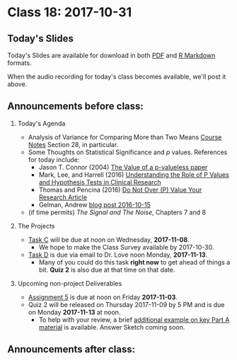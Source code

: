 # Class 18: 2017-10-31

## Today's Slides

Today's Slides are available for download in both [PDF](https://github.com/THOMASELOVE/431slides/blob/master/class_18/431_2017_class-18-slides.pdf) and [R Markdown](https://github.com/THOMASELOVE/431slides/blob/master/class_18/431_2017_class-18-slides.Rmd) formats. 

When the audio recording for today's class becomes available, we'll post it above.

## Announcements before class:

1. Today's Agenda
    - Analysis of Variance for Comparing More than Two Means [Course Notes](https://thomaselove.github.io/431notes/) Section 28, in particular.
    - Some Thoughts on Statistical Significance and *p* values. References for today include:
        - Jason T. Connor (2004) [The Value of a p-valueless paper](https://www.nature.com/ajg/journal/v99/n9/pdf/ajg2004321a.pdf?origin=ppub)
        - Mark, Lee, and Harrell (2016) [Understanding the Role of P Values and Hypothesis Tests in Clinical Research](https://jamanetwork.com/journals/jamacardiology/article-abstract/2566171)
        - Thomas and Pencina (2016) [Do Not Over (P) Value Your Research Article](https://jamanetwork.com/journals/jamacardiology/fullarticle/2566166)
        - Gelman, Andrew [blog post 2016-10-15](http://andrewgelman.com/2016/10/15/marginally-significant-effects-as-evidence-for-hypotheses-changing-attitudes-over-four-decades/)
    - (if time permits) *The Signal and The Noise*, Chapters 7 and 8
    
2. The Projects
    - [Task C](https://github.com/THOMASELOVE/431project/tree/master/TaskC) will be due at noon on Wednesday, **2017-11-08**. 
        - We hope to make the Class Survey available by 2017-10-30.
    - [Task D](https://github.com/THOMASELOVE/431project/tree/master/TaskD) is due via email to Dr. Love noon Monday, **2017-11-13**.
        - Many of you could do this task **right now** to get ahead of things a bit. **Quiz 2** is also due at that time on that date.

3. Upcoming non-project Deliverables
    - [Assignment 5](https://github.com/THOMASELOVE/431homework/blob/master/431-2017_assignment-5.md) is due at noon on Friday **2017-11-03**.
    - Quiz 2 will be released on Thursday 2017-11-09 by 5 PM and is due on Monday **2017-11-13** at noon.
        - To help with your review, a brief [additional example on key Part A material](https://github.com/THOMASELOVE/431homework/tree/master/Extra_A) is available. Answer Sketch coming soon.

## Announcements after class:
